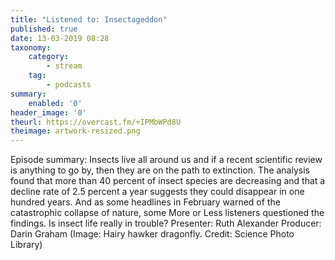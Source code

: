 ```yaml
---
title: "Listened to: Insectageddon"
published: true
date: 13-03-2019 08:28
taxonomy:
    category:
        - stream
    tag:
        - podcasts
summary:
    enabled: '0'
header_image: '0'
theurl: https://overcast.fm/+IPMbWPd8U
theimage: artwork-resized.png
--- 
```

Episode summary: Insects live all around us and if a recent scientific review is anything to go by, then they are on the path to extinction. The analysis found that more than 40 percent of insect species are decreasing and that a decline rate of 2.5 percent a year suggests they could disappear in one hundred years. And as some headlines in February warned of the catastrophic collapse of nature, some More or Less listeners questioned the findings. Is insect life really in trouble? Presenter: Ruth Alexander Producer: Darin Graham (Image: Hairy hawker dragonfly. Credit: Science Photo Library)
